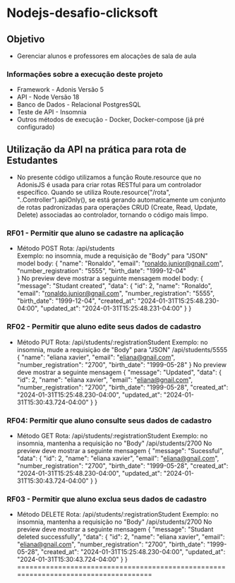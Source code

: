 # Nodejs-desafio-clicksoft
## Objetivo
- Gerenciar alunos e professores em alocações de sala de aula
### Informações sobre a execução deste projeto
- Framework - Adonis Versão 5
- API - Node Versão 18
- Banco de Dados - Relacional PostgresSQL
- Teste de API - Insomnia
- Outros métodos de execução - Docker,  Docker-compose (já pré configurado)
## Utilização da API na prática para rota de Estudantes
- No presente código utilizamos a função Route.resource que no AdonisJS é usada para criar rotas RESTful para um controlador específico. Quando se utiliza Route.resource("/rota", "..Controller").apiOnly(), se está gerando automaticamente um conjunto de rotas padronizadas para operações CRUD (Create, Read, Update, Delete) associadas ao controlador, tornando o código mais limpo.
### RF01 - Permitir que aluno se cadastre na aplicação
* Método POST
Rota: /api/students <br/>
Exemplo: no insomnia, mude a requisição de "Body" para "JSON" <br/>
model body: {
	"name": "Ronaldo",
	"email": "ronaldo.junior@gnail.com",
	"number_registration": "5555",
	"birth_date": "1999-12-04"  
}
No preview deve mostrar a seguinte mensagem
model body: {
	"message": "Studant created",
	"data": {
		"id": 2,
		"name": "Ronaldo",
		"email": "ronaldo.junior@gnail.com",
		"number_registration": "5555",
		"birth_date": "1999-12-04",
		"created_at": "2024-01-31T15:25:48.230-04:00",
		"updated_at": "2024-01-31T15:25:48.231-04:00"
	}
}

### RF02 - Permitir que aluno edite seus dados de cadastro
* Método PUT
Rota: /api/students/:registrationStudent
Exemplo: no insomnia, mude a requisição de "Body" para "JSON"
/api/students/5555
{
	"name": "eliana xavier",
	"email": "eliana@gnail.com",
	"number_registration": "2700",
	"birth_date": "1999-05-28" 
}
No preview deve mostrar a seguinte mensagem
{
	"message": "Updated",
	"data": {
		"id": 2,
		"name": "eliana xavier",
		"email": "eliana@gnail.com",
		"number_registration": "2700",
		"birth_date": "1999-05-28",
		"created_at": "2024-01-31T15:25:48.230-04:00",
		"updated_at": "2024-01-31T15:30:43.724-04:00"
	}
}

### RF04: Permitir que aluno consulte seus dados de cadastro
- Método GET
Rota: /api/students/:registrationStudent
Exemplo: no insomnia, mantenha a requisição no "Body"
/api/students/2700
No preview deve mostrar a seguinte mensagem
{
	"message": "Sucessful",
	"data": {
		"id": 2,
		"name": "eliana xavier",
		"email": "eliana@gnail.com",
		"number_registration": "2700",
		"birth_date": "1999-05-28",
		"created_at": "2024-01-31T15:25:48.230-04:00",
		"updated_at": "2024-01-31T15:30:43.724-04:00"
	}
}

### RF03 - Permitir que aluno exclua seus dados de cadastro
- Método DELETE
Rota: /api/students/:registrationStudent
Exemplo: no insomnia, mantenha a requisição no "Body"
/api/students/2700
No preview deve mostrar a seguinte mensagem
{
	"message": "Studant deleted successfully",
	"data": {
		"id": 2,
		"name": "eliana xavier",
		"email": "eliana@gnail.com",
		"number_registration": "2700",
		"birth_date": "1999-05-28",
		"created_at": "2024-01-31T15:25:48.230-04:00",
		"updated_at": "2024-01-31T15:30:43.724-04:00"
	}
}
====================================================================================


